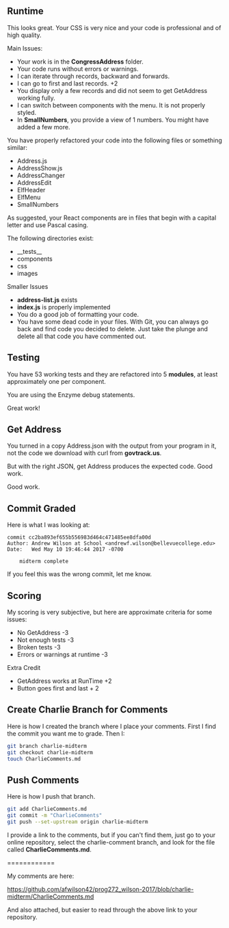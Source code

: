 ## Runtime

This looks great. Your CSS is very nice and your code is professional and of high quality.

Main Issues:

- Your work is in the **CongressAddress** folder.
- Your code runs without errors or warnings.
- I can iterate through records, backward and forwards.
- I can go to first and last records. +2
- You display only a few records and did not seem to get GetAddress working fully.
- I can switch between components with the menu. It is not properly styled.
- In **SmallNumbers**, you provide a view of 1 numbers. You might have added a few more.

You have properly refactored your code into the following files or something similar:

- Address.js
- AddressShow.js
- AddressChanger
- AddressEdit
- ElfHeader
- ElfMenu
- SmallNumbers

As suggested, your React components are in files that begin with a capital letter and use Pascal casing.

The following directories exist:

- \_\_tests\_\_
- components
- css
- images

Smaller Issues

- **address-list.js** exists
- **index.js** is properly implemented
- You do a good job of formatting your code.
- You have some dead code in your files. With Git, you can always go back and find code you decided to delete. Just take the plunge and delete all that code you have commented out.

## Testing

You have 53 working tests and they are refactored into 5  **modules**, at least approximately one per component.

You are using the Enzyme debug statements.

Great work!

## Get Address

You turned in a copy Address.json with the output from your program in it, not the code we download with curl from **govtrack.us**.

But with the right JSON, get Address produces the expected code. Good work.

Good work.

## Commit Graded

Here is what I was looking at:


```
commit cc2ba893ef655b556983d464c471485ee8dfa00d
Author: Andrew Wilson at School <andrewf.wilson@bellevuecollege.edu>
Date:   Wed May 10 19:46:44 2017 -0700

    midterm complete
```

If you feel this was the wrong commit, let me know.

## Scoring

My scoring is very subjective, but here are approximate criteria for some issues:

- No GetAddress -3
- Not enough tests -3
- Broken tests -3
- Errors or warnings at runtime -3

Extra Credit

- GetAddress works at RunTime +2
- Button goes first and last + 2

## Create Charlie Branch for Comments

Here is how I created the branch where I place your comments. First I find the commit you want me to grade. Then I:


```bash
git branch charlie-midterm
git checkout charlie-midterm
touch CharlieComments.md
```

## Push Comments

Here is how I push that branch.


```bash
git add CharlieComments.md
git commit -m "CharlieComments"
git push --set-upstream origin charlie-midterm
```

I provide a link to the comments, but if you can't find them, just go to your online repository, select the charlie-comment branch, and look for the file called **CharlieComments.md**.

============

My comments are here:

https://github.com/afwilson42/prog272_wilson-2017/blob/charlie-midterm/CharlieComments.md

And also attached, but easier to read through the above link to your repository.
